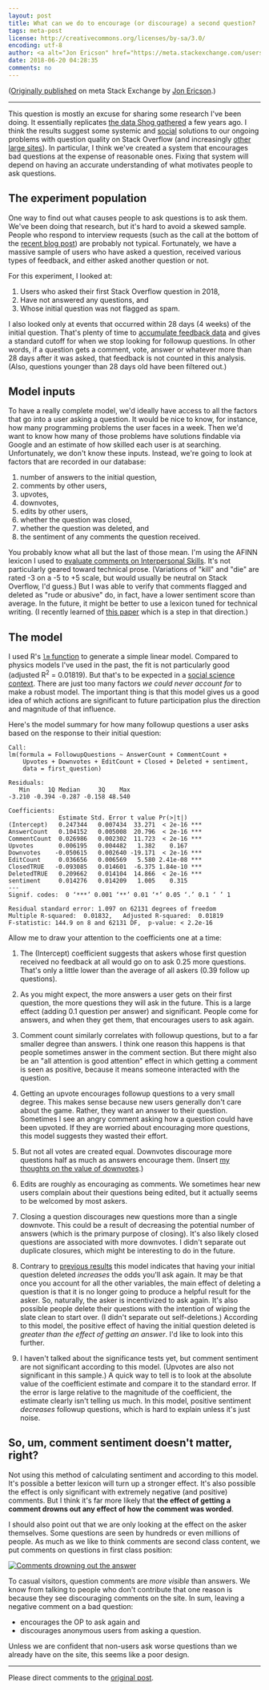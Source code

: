 ```yaml
---
layout: post
title: What can we do to encourage (or discourage) a second question?
tags: meta-post 
license: http://creativecommons.org/licenses/by-sa/3.0/
encoding: utf-8
author: <a alt="Jon Ericson" href="https://meta.stackexchange.com/users/1438/jon-ericson">Jon Ericson</a>
date: 2018-06-20 04:28:35
comments: no
---
```


([Originally published](https://meta.stackexchange.com/q/311504/1438) on meta Stack Exchange by <a alt="Jon Ericson" href="https://meta.stackexchange.com/users/1438/jon-ericson">Jon Ericson</a>.)

---

This question is mostly an excuse for sharing some research I've been doing. It essentially replicates [the data Shog gathered](https://meta.stackexchange.com/questions/216683/what-happens-to-new-users) a few years ago. I think the results suggest some systemic and [social](https://meta.stackoverflow.com/questions/368577/learning-the-art-of-not-replying-how-to-be-more-welcoming) solutions to our ongoing problems with question quality on Stack Overflow (and increasingly [other large sites](https://stackexchange.com/sites#questionsperday)). In particular, I think we've created a system that encourages bad questions at the expense of reasonable ones. Fixing that system will depend on having an accurate understanding of what motivates people to ask questions.

## The experiment population

One way to find out what causes people to ask questions is to ask them. We've been doing that research, but it's hard to avoid a skewed sample. People who respond to interview requests (such as the call at the bottom of the [recent blog post](https://stackoverflow.blog/2018/04/26/stack-overflow-isnt-very-welcoming-its-time-for-that-to-change/)) are probably not typical. Fortunately, we have a massive sample of users who have asked a question, received various types of feedback, and either asked another question or not.

For this experiment, I looked at:

1. Users who asked their first Stack Overflow question in 2018,
2. Have not answered any questions, and
3. Whose initial question was not flagged as spam.

I also looked only at events that occurred within 28 days (4 weeks) of the initial question. That's plenty of time to [accumulate feedback data](https://meta.stackexchange.com/questions/302970/how-is-question-quality-measured-in-a-b-tests) and gives a standard cutoff for when we stop looking for followup questions. In other words, if a question gets a comment, vote, answer or whatever more than 28 days after it was asked, that feedback is not counted in this analysis. (Also, questions younger than 28 days old have been filtered out.)

## Model inputs

To have a really complete model, we'd ideally have access to all the factors that go into a user asking a question. It would be nice to know, for instance, how many programming problems the user faces in a week. Then we'd want to know how many of those problems have solutions findable via Google and an estimate of how skilled each user is at searching. Unfortunately, we don't know these inputs. Instead, we're going to look at factors that are recorded in our database:

1. number of answers to the initial question,
2. comments by other users,
3. upvotes,
4. downvotes,
5. edits by other users,
6. whether the question was closed,
7. whether the question was deleted, and
8. the sentiment of any comments the question received. 

You probably know what all but the last of those mean. I'm using the AFINN lexicon I used to [evaluate comments on Interpersonal Skills](https://interpersonal.meta.stackexchange.com/a/2807/8). It's not particularly geared toward technical prose. (Variations of "kill" and "die" are rated -3 on a -5 to +5 scale, but would usually be neutral on Stack Overflow, I'd guess.) But I was able to verify that comments flagged and deleted as "rude or abusive" do, in fact, have a lower sentiment score than average. In the future, it might be better to use a lexicon tuned for technical writing. (I recently learned of [this paper](https://arxiv.org/pdf/1803.02300.pdf) which is a step in that direction.)

## The model

I used R's [`lm` function](https://www.rdocumentation.org/packages/stats/versions/3.5.0/topics/lm) to generate a simple linear model. Compared to physics models I've used in the past, the fit is not particularly good (adjusted R<sup>2</sup> = 0.01819). But that's to be expected in a [social science context](https://stats.stackexchange.com/questions/114919/low-r2-value-in-social-science-or-education-research). There are just too many factors _we could never account for_ to make a robust model. The important thing is that this model gives us a good idea of which actions are significant to future participation plus the direction and magnitude of that influence.

Here's the model summary for how many followup questions a user asks based on the response to their initial question:

    Call:
    lm(formula = FollowupQuestions ~ AnswerCount + CommentCount + 
        Upvotes + Downvotes + EditCount + Closed + Deleted + sentiment, 
        data = first_question)
    
    Residuals:
       Min     1Q Median     3Q    Max 
    -3.210 -0.394 -0.287 -0.158 48.540 
    
    Coefficients:
                  Estimate Std. Error t value Pr(>|t|)    
    (Intercept)   0.247344   0.007434  33.271  < 2e-16 ***
    AnswerCount   0.104152   0.005008  20.796  < 2e-16 ***
    CommentCount  0.026986   0.002302  11.723  < 2e-16 ***
    Upvotes       0.006195   0.004482   1.382    0.167    
    Downvotes    -0.050615   0.002640 -19.171  < 2e-16 ***
    EditCount     0.036656   0.006569   5.580 2.41e-08 ***
    ClosedTRUE   -0.093085   0.014601  -6.375 1.84e-10 ***
    DeletedTRUE   0.209662   0.014104  14.866  < 2e-16 ***
    sentiment     0.014276   0.014209   1.005    0.315    
    ---
    Signif. codes:  0 ‘***’ 0.001 ‘**’ 0.01 ‘*’ 0.05 ‘.’ 0.1 ‘ ’ 1
    
    Residual standard error: 1.097 on 62131 degrees of freedom
    Multiple R-squared:  0.01832,	Adjusted R-squared:  0.01819 
    F-statistic: 144.9 on 8 and 62131 DF,  p-value: < 2.2e-16

Allow me to draw your attention to the coefficients one at a time:

1. The (Intercept) coefficient suggests that askers whose first question received no feedback at all would go on to ask 0.25 more questions. That's only a little lower than the average of all askers (0.39 follow up questions). 

2. As you might expect, the more answers a user gets on their first question, the more questions they will ask in the future. This is a large effect (adding 0.1 question per answer) and significant. People come for answers, and when they get them, that encourages users to ask again.

3. Comment count similarly correlates with followup questions, but to a far smaller degree than answers. I think one reason this happens is that people sometimes answer in the comment section. But there might also be an "all attention is good attention" effect in which getting a comment is seen as positive, because it means someone interacted with the question.

4. Getting an upvote encourages followup questions to a very small degree. This makes sense because new users generally don't care about the game. Rather, they want an answer to their question. Sometimes I see an angry comment asking how a question could have been upvoted. If they are worried about encouraging more questions, this model suggests they wasted their effort.

5. But not all votes are created equal. Downvotes discourage more questions half as much as answers encourage them. (Insert [my thoughts on the value of downvotes](/2015/05/18/downvotes.html).)

6. Edits are roughly as encouraging as comments. We sometimes hear new users complain about their questions being edited, but it actually seems to be welcomed by most askers.

7. Closing a question discourages new questions more than a single downvote. This could be a result of decreasing the potential number of answers (which is the primary purpose of closing). It's also likely closed questions are associated with more downvotes. I didn't separate out duplicate closures, which might be interesting to do in the future.

8. Contrary to [previous results](https://meta.stackexchange.com/a/216700/1438) this model indicates that having your initial question deleted _increases_ the odds you'll ask again. It may be that once you account for all the other variables, the main effect of deleting a question is that it is no longer going to produce a helpful result for the asker. So, naturally, the asker is incentivized to ask again. It's also possible people delete their questions with the intention of wiping the slate clean to start over. (I didn't separate out self-deletions.) According to this model, the positive effect of having the initial question deleted is _greater than the effect of getting an answer_. I'd like to look into this further.

9. I haven't talked about the significance tests yet, but comment sentiment are not significant according to this model. (Upvotes are also not significant in this sample.) A quick way to tell is to look at the absolute value of the coefficient estimate and compare it to the standard error. If the error is large relative to the magnitude of the coefficient, the estimate clearly isn't telling us much. In this model, positive sentiment _decreases_ followup questions, which is hard to explain unless it's just noise.

## So, um, comment sentiment doesn't matter, right?

Not using this method of calculating sentiment and according to this model. It's possible a better lexicon will turn up a stronger effect. It's also possible the effect is only significant with extremely negative (and positive) comments. But I think it's far more likely that **the effect of getting a comment drowns out any effect of how the comment was worded**. 

I should also point out that we are only looking at the effect on the asker themselves. Some questions are seen by hundreds or even millions of people. As much as we like to think comments are second class content, we put comments on questions in first class position:

[![Comments drowning out the answer][1]](https://stackoverflow.com/questions/503093/how-do-i-redirect-to-another-webpage)

To casual visitors, question comments are _more visible_ than answers. We know from talking to people who don't contribute that one reason is because they see discouraging comments on the site. In sum, leaving a negative comment on a bad question:

* encourages the OP to ask again and
* discourages anonymous users from asking a question.

Unless we are confident that non-users ask worse questions than we already have on the site, this seems like a poor design.

  [1]: https://i.stack.imgur.com/qIJfz.jpg

---

Please direct comments to the [original post](https://meta.stackexchange.com/q/311504/1438).

